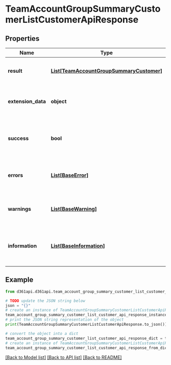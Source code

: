 # TeamAccountGroupSummaryCustomerListCustomerApiResponse


## Properties

Name | Type | Description | Notes
------------ | ------------- | ------------- | -------------
**result** | [**List[TeamAccountGroupSummaryCustomer]**](TeamAccountGroupSummaryCustomer.md) | Customer API response data | [optional] 
**extension_data** | **object** | Extention data for customer API response | [optional] 
**success** | **bool** | Status indication for customer API response | [optional] 
**errors** | [**List[BaseError]**](BaseError.md) | Errors in the customer API response | [optional] 
**warnings** | [**List[BaseWarning]**](BaseWarning.md) | Warnings in the customer API response | [optional] 
**information** | [**List[BaseInformation]**](BaseInformation.md) | Information passed by the customer API response | [optional] 

## Example

```python
from d361api.d361api.team_account_group_summary_customer_list_customer_api_response import TeamAccountGroupSummaryCustomerListCustomerApiResponse

# TODO update the JSON string below
json = "{}"
# create an instance of TeamAccountGroupSummaryCustomerListCustomerApiResponse from a JSON string
team_account_group_summary_customer_list_customer_api_response_instance = TeamAccountGroupSummaryCustomerListCustomerApiResponse.from_json(json)
# print the JSON string representation of the object
print(TeamAccountGroupSummaryCustomerListCustomerApiResponse.to_json())

# convert the object into a dict
team_account_group_summary_customer_list_customer_api_response_dict = team_account_group_summary_customer_list_customer_api_response_instance.to_dict()
# create an instance of TeamAccountGroupSummaryCustomerListCustomerApiResponse from a dict
team_account_group_summary_customer_list_customer_api_response_from_dict = TeamAccountGroupSummaryCustomerListCustomerApiResponse.from_dict(team_account_group_summary_customer_list_customer_api_response_dict)
```
[[Back to Model list]](../README.md#documentation-for-models) [[Back to API list]](../README.md#documentation-for-api-endpoints) [[Back to README]](../README.md)


